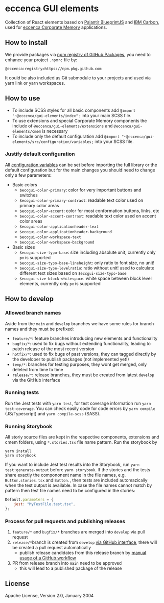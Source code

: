 # eccenca GUI elements

Collection of React elements based on [Palantir BlueprintJS](https://blueprintjs.com/) and [IBM Carbon](https://www.carbondesignsystem.com/), used for [eccenca Corporate Memory](https://eccenca.com/products/enterprise-knowledge-graph-platform-corporate-memory) applications.

## How to install

We provide packages via [npm registry of GitHub Packages](https://npm.pkg.github.com), you need to enhance your project `.npmrc` file by:

```
@eccenca:registry=https://npm.pkg.github.com
```

It could be also included as Git submodule to your projects and used via yarn link or yarn workspaces.

## How to use

* To include SCSS styles for all basic components add `@import "~@eccenca/gui-elements/index";` into your main SCSS file.
* To use extensions and special Corporate Memory components the include of `@eccenca/gui-elements/extensions` and  `@eccenca/gui-elements/cmem` is necessary
* To include only the default configuration add `@import "~@eccenca/gui-elements/src/configuration/variables;` into your SCSS file.

### Justify default configuration

All [configuration variables](https://github.com/eccenca/gui-elements/blob/develop/src/configuration/_variables.scss) can be set before importing the full library or the default configuration but for the main changes you should need to change only a few parameters:

* Basic colors
    * `$eccgui-color-primary`: color for very important buttons and switches
    * `$eccgui-color-primary-contrast`: readable text color used on primary color areas
    * `$eccgui-color-accent`: color for most conformation buttons, links, etc
    * `$eccgui-color-accent-contrast`: readable text color used on accent color areas
    * `$eccgui-color-applicationheader-text`
    * `$eccgui-color-applicationheader-background`
    * `$eccgui-color-workspace-text`
    * `$eccgui-color-workspace-background`
* Basic sizes
    * `$eccgui-size-typo-base`: size including absolute unit, currently only `px` is supported
    * `$eccgui-size-typo-base-lineheight`: only ratio to font size, no unit!
    * `$eccgui-size-type-levelratio`: ratio without unit! used to calculate different text sizes based on `$eccgui-size-typo-base`
    * `$eccgui-size-block-whitespace`: white space between block level elements, currently only `px` is supported

## How to develop

### Allowed branch names

Aside from the `main` and `develop` branches we have some rules for branch names and they must be prefixed:

* `feature/*`: feature branches introducing new elements and functionality
* `bugfix/*`: used to fix bugs without extending functionality, leading to patch release of the most recent version
* `hotfix/*`: used to fix bugs of past versions, they can tagged directly by the developer to publish packages (not implemented yet!)
* `temp/*`: branches for testing purposes, they wont get merged, only deleted from time to time
* `release/*`: release branches, they must be created from latest `develop` via the GitHub interface

### Running tests

Run the Jest tests with `yarn test`, for test coverage information run `yarn test:coverage`.
You can check easily code for code errors by `yarn compile` (JS/Typescript) and `yarn compile-scss` (SASS).

### Running Storybook

All storiy source files are kept in the respective components, extensions and cmem folders, using `*.stories.tsx` file name pattern.
Run the storybook by

```
yarn install
yarn storybook
```

If you want to include Jest test results into the Storybook, run `yarn test:generate-output` before  `yarn storybook`.
If the stories and the tests share exactly the compononent name in the file names, e.g. `Button.stories.tsx` and `Button.`, then tests are included automazically when the test output is available.
In case the file names cannot match by pattern then test file names need to be configured in the stories:

```javascript
Default.parameters = {
    jest: "MyTestFile.test.tsx",
};
```

### Process for pull requests and publishing releases

1. `feature/*` and `bugfix/*` branches are merged into `develop` via pull request
2. `release/*`branch is created from `develop` [via GitHub interface](https://github.com/eccenca/gui-elements/actions/workflows/release-branch.yml), there will be created a pull request automatically
    * publish release candidates from this release branch by [manual usage of a GitHub workflow](https://github.com/eccenca/gui-elements/actions/workflows/release-candidate.yml)
3. PR from release branch into `main` need to be approved
    * this will lead to a published package of the release

## License

Apache License, Version 2.0, January 2004
